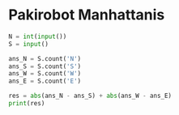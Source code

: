 # Pakirobot Manhattanis

```python
N = int(input())
S = input()

ans_N = S.count('N')
ans_S = S.count('S')
ans_W = S.count('W')
ans_E = S.count('E')

res = abs(ans_N - ans_S) + abs(ans_W - ans_E)
print(res)

```
